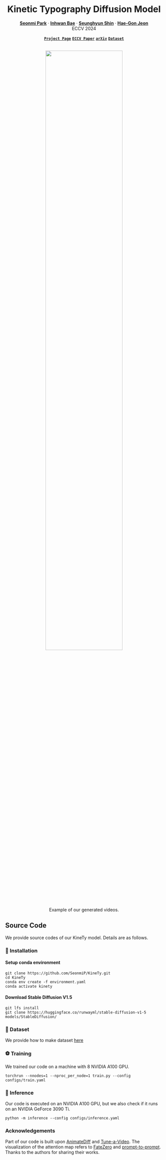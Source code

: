 <h1 align="center">Kinetic Typography Diffusion Model</h1>
<p align="center">
  <a href="https://scholar.google.com/citations?user=_jdAVpYAAAAJ"><strong>Seonmi Park</strong></a>
  ·  
  <a href="https://InhwanBae.github.io/"><strong>Inhwan Bae</strong></a>
  ·
  <a href="https://scholar.google.com/citations?user=o1kcenYAAAAJ"><strong>Seunghyun Shin</strong></a>
  ·
  <a href="https://scholar.google.com/citations?user=Ei00xroAAAAJ"><strong>Hae-Gon Jeon</strong></a>
  <br>
  ECCV 2024
</p>

<p align="center">
  <a href="https://seonmip.github.io/kinety"><strong><code>Project Page</code></strong></a>
  <a href="https://link.springer.com/chapter/10.1007/978-3-031-72754-2_10"><strong><code>ECCV Paper</code></strong></a>
  <a href="https://arxiv.org/abs/2407.10476"><strong><code>arXiv</code></strong></a>
  <a href="https://github.com/SeonmiP/KineTy/blob/main/dataset_construction/README.md"><strong><code>Dataset</code></strong></a>
</p>

<div align='center'>
  <br><img src="https://github.com/SeonmiP/KineTy/blob/main/img/edit.gif" width=70%>
  <br>Example of our generated videos.
</div>

## Source Code

We provide source codes of our KineTy model. Details are as follows.

### 🏢 Installation

#### Setup conda environment

```
git clone https://github.com/SeonmiP/KineTy.git
cd KineTy
conda env create -f environment.yaml
conda activate kinety
```

#### Download Stable Diffusion V1.5

```
git lfs install
git clone https://huggingface.co/runwayml/stable-diffusion-v1-5 models/StableDiffusion/
```

### 💾 Dataset
We provide how to make dataset [here](https://github.com/SeonmiP/KineTy/blob/main/dataset_construction)


### ⚽ Training
We trained our code on a machine with 8 NVIDIA A100 GPU.

```
torchrun --nnodes=1 --nproc_per_node=1 train.py --config configs/train.yaml
```


### 🎨 Inference
Our code is executed on an NVIDIA A100 GPU, but we also check if it runs on an NVIDIA GeForce 3090 Ti.

```
python -m inference --config configs/inference.yaml
```


### Acknowledgements
Part of our code is built upon [AnimateDiff](https://github.com/guoyww/AnimateDiff/tree/main) and [Tune-a-Video](https://github.com/showlab/Tune-A-Video). The visualization of the attention map refers to [FateZero](https://github.com/ChenyangQiQi/FateZero/tree/main) and [prompt-to-prompt](https://github.com/google/prompt-to-prompt/). Thanks to the authors for sharing their works.
